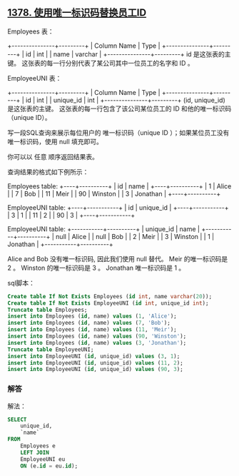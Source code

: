 ## [1378. 使用唯一标识码替换员工ID](https://leetcode-cn.com/problems/replace-employee-id-with-the-unique-identifier/)

Employees 表：

+---------------+---------+
| Column Name   | Type    |
+---------------+---------+
| id            | int     |
| name          | varchar |
+---------------+---------+
id 是这张表的主键。
这张表的每一行分别代表了某公司其中一位员工的名字和 ID 。


EmployeeUNI 表：

+---------------+---------+
| Column Name   | Type    |
+---------------+---------+
| id            | int     |
| unique_id     | int     |
+---------------+---------+
(id, unique_id) 是这张表的主键。
这张表的每一行包含了该公司某位员工的 ID 和他的唯一标识码（unique ID）。


写一段SQL查询来展示每位用户的 唯一标识码（unique ID ）；如果某位员工没有唯一标识码，使用 null 填充即可。

你可以以 任意 顺序返回结果表。

查询结果的格式如下例所示：

Employees table:
+----+----------+
| id | name     |
+----+----------+
| 1  | Alice    |
| 7  | Bob      |
| 11 | Meir     |
| 90 | Winston  |
| 3  | Jonathan |
+----+----------+

EmployeeUNI table:
+----+-----------+
| id | unique_id |
+----+-----------+
| 3  | 1         |
| 11 | 2         |
| 90 | 3         |
+----+-----------+

EmployeeUNI table:
+-----------+----------+
| unique_id | name     |
+-----------+----------+
| null      | Alice    |
| null      | Bob      |
| 2         | Meir     |
| 3         | Winston  |
| 1         | Jonathan |
+-----------+----------+

Alice and Bob 没有唯一标识码, 因此我们使用 null 替代。
Meir 的唯一标识码是 2 。
Winston 的唯一标识码是 3 。
Jonathan 唯一标识码是 1 。

sql脚本：

```sql
Create table If Not Exists Employees (id int, name varchar(20));
Create table If Not Exists EmployeeUNI (id int, unique_id int);
Truncate table Employees;
insert into Employees (id, name) values (1, 'Alice');
insert into Employees (id, name) values (7, 'Bob');
insert into Employees (id, name) values (11, 'Meir');
insert into Employees (id, name) values (90, 'Winston');
insert into Employees (id, name) values (3, 'Jonathan');
Truncate table EmployeeUNI;
insert into EmployeeUNI (id, unique_id) values (3, 1);
insert into EmployeeUNI (id, unique_id) values (11, 2);
insert into EmployeeUNI (id, unique_id) values (90, 3);
```

### 解答

解法：

```sql
SELECT
	unique_id,
	`name`
FROM
	Employees e
	LEFT JOIN
	EmployeeUNI eu
	ON (e.id = eu.id);
```

